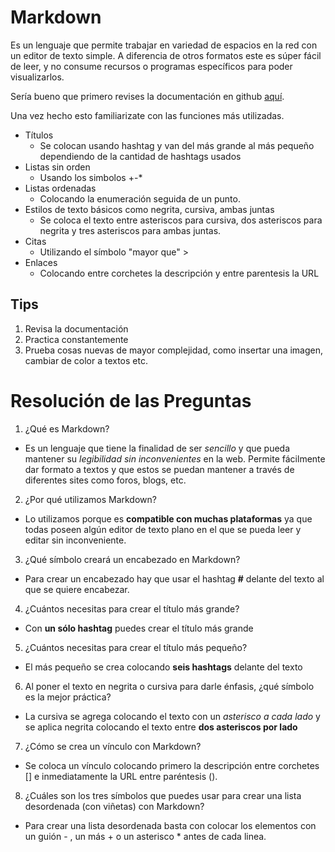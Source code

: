 # Markdown
Es un lenguaje que permite trabajar en variedad de espacios en la red con un editor de texto simple. A diferencia de otros formatos este es súper fácil de leer, y no consume recursos o programas específicos para poder visualizarlos. 

Sería bueno que primero revises la documentación en github [aquí](https://docs.github.com/es/get-started/writing-on-github/getting-started-with-writing-and-formatting-on-github/basic-writing-and-formatting-syntax).

Una vez hecho esto familiarizate con las funciones más utilizadas.
- Títulos
  - Se colocan usando hashtag y van del más grande al más pequeño dependiendo de la cantidad de hashtags usados
- Listas sin orden
  - Usando los simbolos +-*
- Listas ordenadas
  - Colocando la enumeración seguida de un punto.
- Estilos de texto básicos como negrita, cursiva, ambas juntas
  - Se coloca el texto entre asteriscos para cursiva, dos asteriscos para negrita y tres asteriscos para ambas juntas.
- Citas
  - Utilizando el símbolo "mayor que" >
- Enlaces
  - Colocando entre corchetes la descripción y entre parentesis la URL
 
## Tips
1. Revisa la documentación
2. Practica constantemente
3. Prueba cosas nuevas de mayor complejidad, como insertar una imagen, cambiar de color a textos etc.

# Resolución de las Preguntas
1. ¿Qué es Markdown?
  - Es un lenguaje que tiene la finalidad de ser *sencillo* y que pueda mantener su *legibilidad sin inconvenientes* en la web. Permite fácilmente dar formato a textos y que estos se puedan mantener a través de diferentes sites como foros, blogs, etc.
2. ¿Por qué utilizamos Markdown?
  - Lo utilizamos porque es **compatible con muchas plataformas** ya que todas poseen algún editor de texto plano en el que se pueda leer y editar sin inconveniente. 
3. ¿Qué símbolo creará un encabezado en Markdown?
  - Para crear un encabezado hay que usar el hashtag **#** delante del texto al que se quiere encabezar.
4. ¿Cuántos necesitas para crear el título más grande?
  - Con **un sólo hashtag** puedes crear el título más grande
5. ¿Cuántos necesitas para crear el título más pequeño?
  - El más pequeño se crea colocando **seis hashtags** delante del texto
6. Al poner el texto en negrita o cursiva para darle énfasis, ¿qué símbolo es la mejor práctica?
  - La cursiva se agrega colocando el texto con un *asterisco a cada lado* y se aplica negrita colocando el texto entre **dos asteriscos por lado**
7. ¿Cómo se crea un vínculo con Markdown?
  - Se coloca un vínculo colocando primero la descripción entre corchetes [] e inmediatamente la URL entre paréntesis ().
8. ¿Cuáles son los tres símbolos que puedes usar para crear una lista desordenada (con viñetas) con Markdown?
  - Para crear una lista desordenada basta con colocar los elementos con un guión - , un más + o un asterisco * antes de cada linea. 
